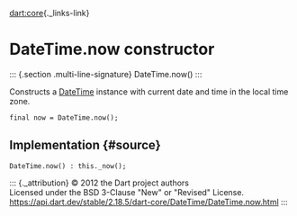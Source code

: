[dart:core](../../dart-core/dart-core-library){._links-link}

DateTime.now constructor
========================

::: {.section .multi-line-signature}
DateTime.now()
:::

Constructs a [DateTime](../datetime-class) instance with current date
and time in the local time zone.

``` {.language-dart data-language="dart"}
final now = DateTime.now();
```

Implementation {#source}
--------------

``` {.language-dart data-language="dart"}
DateTime.now() : this._now();
```

::: {._attribution}
© 2012 the Dart project authors\
Licensed under the BSD 3-Clause \"New\" or \"Revised\" License.\
<https://api.dart.dev/stable/2.18.5/dart-core/DateTime/DateTime.now.html>
:::
